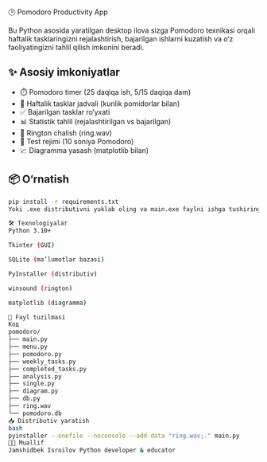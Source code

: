  🕒 Pomodoro Productivity App

Bu Python asosida yaratilgan desktop ilova sizga Pomodoro texnikasi orqali haftalik tasklaringizni rejalashtirish, bajarilgan ishlarni kuzatish va o‘z faoliyatingizni tahlil qilish imkonini beradi.

## ✨ Asosiy imkoniyatlar

- ⏱️ Pomodoro timer (25 daqiqa ish, 5/15 daqiqa dam)
- 📅 Haftalik tasklar jadvali (kunlik pomidorlar bilan)
- ✅ Bajarilgan tasklar ro‘yxati
- 📊 Statistik tahlil (rejalashtirilgan vs bajarilgan)
- 🔔 Rington chalish (ring.wav)
- 🧪 Test rejimi (10 soniya Pomodoro)
- 📈 Diagramma yasash (matplotlib bilan)

## 📦 O‘rnatish

```bash
pip install -r requirements.txt
Yoki .exe distributivni yuklab oling va main.exe faylni ishga tushiring.

🛠️ Texnologiyalar
Python 3.10+

Tkinter (GUI)

SQLite (ma’lumotlar bazasi)

PyInstaller (distributiv)

winsound (rington)

matplotlib (diagramma)

📁 Fayl tuzilmasi
Код
pomodoro/
├── main.py
├── menu.py
├── pomodoro.py
├── weekly_tasks.py
├── completed_tasks.py
├── analysis.py
├── single.py
├── diagram.py
├── db.py
├── ring.wav
└── pomodoro.db
📥 Distributiv yaratish
bash
pyinstaller --onefile --noconsole --add-data "ring.wav;." main.py
👨‍💻 Muallif
Jamshidbek Isroilov Python developer & educator
